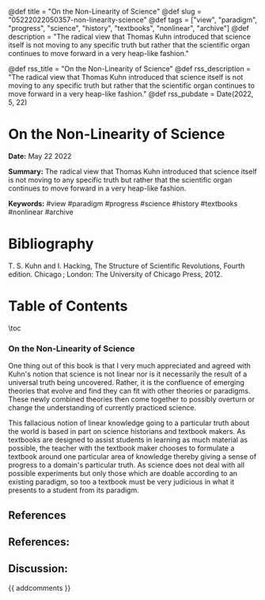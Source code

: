 @def title = "On the Non-Linearity of Science"
@def slug = "05222022050357-non-linearity-science"
@def tags = ["view", "paradigm", "progress", "science", "history", "textbooks", "nonlinear", "archive"]
@def description = "The radical view that Thomas Kuhn introduced that science itself is not moving to any specific truth but rather that the scientific organ continues to move forward in a very heap-like fashion."

@def rss_title = "On the Non-Linearity of Science"
@def rss_description = "The radical view that Thomas Kuhn introduced that science itself is not moving to any specific truth but rather that the scientific organ continues to move forward in a very heap-like fashion."
@def rss_pubdate = Date(2022, 5, 22)


On the Non-Linearity of Science
=========

**Date:** May 22 2022

**Summary:** The radical view that Thomas Kuhn introduced that science itself is not moving to any specific truth but rather that the scientific organ continues to move forward in a very heap-like fashion.

**Keywords:** #view #paradigm #progress #science #history #textbooks #nonlinear #archive

Bibliography
==========

T. S. Kuhn and I. Hacking, The Structure of Scientific Revolutions, Fourth edition. Chicago ; London: The University of Chicago Press, 2012.

Table of Contents
=========

\toc

### On the Non-Linearity of Science

One thing out of this book is that I very much appreciated and agreed with Kuhn's notion that science is not linear nor is it necessarily the result of a universal truth being uncovered. Rather, it is the confluence of emerging theories that evolve and find they can fit with other theories or paradigms. These newly combined theories then come together to possibly overturn or change the understanding of currently practiced science.

This fallacious notion of linear knowledge going to a particular truth about the world is based in part on science historians and textbook makers. As textbooks are designed to assist students in learning as much material as possible, the teacher with the textbook maker chooses to formulate a textbook around one particular area of knowledge thereby giving a sense of progress to a domain's particular truth. As science does not deal with all possible experiments but only those which are doable according to an existing paradigm, so too a textbook must be very judicious in what it presents to a student from its paradigm.

## References

## References:
## Discussion: 

{{ addcomments }}
